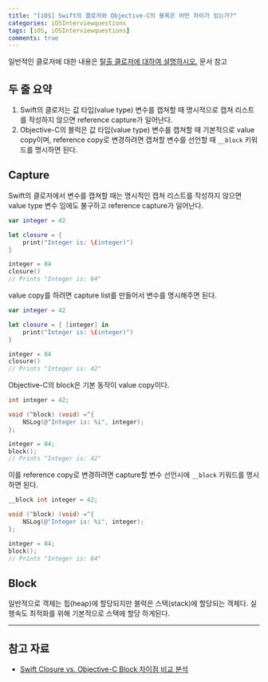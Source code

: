 ```yaml
---
title: "[iOS] Swift의 클로저와 Objective-C의 블록은 어떤 차이가 있는가?"
categories: iOSInterviewquestions
tags: [iOS, iOSInterviewquestions]
comments: true
---
```


일반적인 클로저에 대한 내용은 [탈출 클로저에 대하여 설명하시오.](./Escaping-Closure.md) 문서 참고

## 두 줄 요약

1. Swift의 클로저는 값 타입(value type) 변수를 캡쳐할 때 명시적으로 캡쳐 리스트를 작성하지 않으면 reference capture가 일어난다.
2. Objective-C의 블럭은 값 타입(value type) 변수를 캡쳐할 때 기본적으로 value copy이며, reference copy로 변경하려면 캡쳐할 변수를 선언할 때 `__block` 키워드를 명시하면 된다.

## Capture

Swift의 클로저에서 변수를 캡쳐할 때는 명시적인 캡쳐 리스트를 작성하지 않으면 value type 변수 임에도 불구하고 reference capture가 일어난다.

```swift
var integer = 42

let closure = {
	print("Integer is: \(integer)")
}

integer = 84
closure()
// Prints "Integer is: 84"
```

value copy를 하려면 capture list를 만들어서 변수를 명시해주면 된다.

```swift
var integer = 42

let closure = { [integer] in
	print("Integer is: \(integer)")
}

integer = 84
closure()
// Prints "Integer is: 42"
```

Objective-C의 block은 기본 동작이 value copy이다.

```objectivec
int integer = 42;

void (^block) (void) =^{
	NSLog(@"Integer is: %i", integer);
};

integer = 84;
block();
// Prints "Integer is: 42"
```

이를 reference copy로 변경하려면 capture할 변수 선언시에 `__block` 키워드를 명시하면 된다.

```objectivec
__block int integer = 42;

void (^block) (void) =^{
	NSLog(@"Integer is: %i", integer);
};

integer = 84;
block();
// Prints "Integer is: 84"
```

## Block

일반적으로 객체는 힙(heap)에 할당되지만 블럭은 스택(stack)에 할당되는 객체다. 실행속도 최적화를 위해 기본적으로 스택에 할당 하게된다.

---

## 참고 자료

- [Swift Closure vs. Objective-C Block 차이점 비교 분석](https://www.letmecompile.com/swift-closure-vs-objective-c-block/)